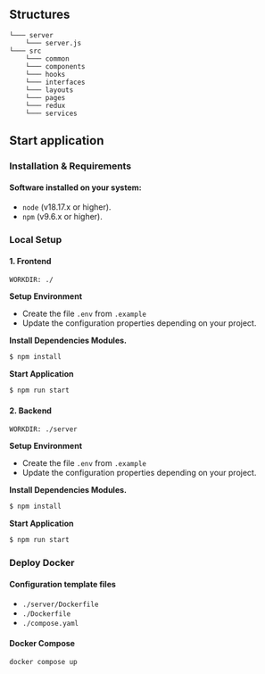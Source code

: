 ## Structures

```
└─── server
    └─── server.js
└─── src
    └─── common
    └─── components
    └─── hooks
    └─── interfaces
    └─── layouts
    └─── pages
    └─── redux
    └─── services
```

## Start application

### Installation & Requirements

#### Software installed on your system:

- `node` (v18.17.x or higher).
- `npm` (v9.6.x or higher).

### Local Setup

#### 1. Frontend

`WORKDIR: ./`

**Setup Environment**

- Create the file `.env` from `.example`
- Update the configuration properties depending on your project.

**Install Dependencies Modules.**

```bash
$ npm install
```

**Start Application**

```bash
$ npm run start
```

#### 2. Backend

`WORKDIR: ./server`

**Setup Environment**

- Create the file `.env` from `.example`
- Update the configuration properties depending on your project.

**Install Dependencies Modules.**

```bash
$ npm install
```

**Start Application**

```bash
$ npm run start
```

### Deploy Docker

#### Configuration template files

- `./server/Dockerfile`
- `./Dockerfile`
- `./compose.yaml`

#### Docker Compose
```bash
docker compose up
```
